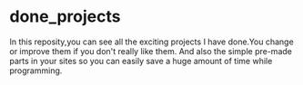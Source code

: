 # done_projects
In this reposity,you can see all the exciting projects I have done.You change or improve them if you don't really like them.
And also the simple pre-made parts in your sites so you can easily save a huge amount of time while programming.
